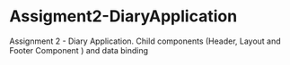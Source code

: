 # Assigment2-DiaryApplication
Assignment 2 - Diary Application. Child components (Header, Layout and Footer Component ) and data binding
